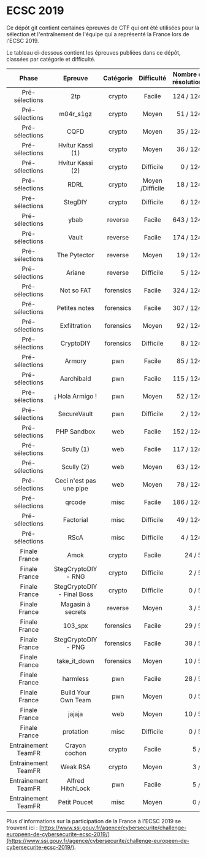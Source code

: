 # ECSC 2019

Ce dépôt git contient certaines épreuves de CTF qui ont été utilisées pour la sélection et l'entraînement de l'équipe qui a représenté la France lors de l'ECSC 2019.

Le tableau ci-dessous contient les épreuves publiées dans ce dépôt, classées par catégorie et difficulté.

| Phase               | Epreuve                    | Catégorie    |   Difficulté       | Nombre de résolutions |
|:-------------------:|:--------------------------:|:------------:|:------------------:|----------------------:|
| Pré-sélections      | 2tp                        | crypto       |  Facile            |            124 / 1241 |
| Pré-sélections      | m04r_s1gz                  | crypto       |  Moyen             |             51 / 1241 |
| Pré-sélections      | CQFD                       | crypto       |  Moyen             |             35 / 1241 |
| Pré-sélections      | Hvítur Kassi (1)           | crypto       |  Moyen             |             36 / 1241 |
| Pré-sélections      | Hvítur Kassi (2)           | crypto       |  Difficile         |              0 / 1241 |
| Pré-sélections      | RDRL                       | crypto       |  Moyen /Difficile  |             18 / 1241 |
| Pré-sélections      | StegDIY                    | crypto       |  Difficile         |              6 / 1241 |
| Pré-sélections      | ybab                       | reverse      |  Facile            |            643 / 1241 |
| Pré-sélections      | Vault                      | reverse      |  Facile            |            174 / 1241 |
| Pré-sélections      | The Pytector               | reverse      |  Moyen             |             19 / 1241 |
| Pré-sélections      | Ariane                     | reverse      |  Difficile         |              5 / 1241 |
| Pré-sélections      | Not so FAT                 | forensics    |  Facile            |            324 / 1241 |
| Pré-sélections      | Petites notes              | forensics    |  Facile            |            307 / 1241 |
| Pré-sélections      | Exfiltration               | forensics    |  Moyen             |             92 / 1241 |
| Pré-sélections      | CryptoDIY                  | forensics    |  Difficile         |              8 / 1241 |
| Pré-sélections      | Armory                     | pwn          |  Facile            |             85 / 1241 |
| Pré-sélections      | Aarchibald                 | pwn          |  Facile            |            115 / 1241 |
| Pré-sélections      | ¡ Hola Armigo !            | pwn          |  Moyen             |             52 / 1241 |
| Pré-sélections      | SecureVault                | pwn          |  Difficile         |              2 / 1241 |
| Pré-sélections      | PHP Sandbox                | web          |  Facile            |            152 / 1241 |
| Pré-sélections      | Scully (1)                 | web          |  Facile            |            117 / 1241 |
| Pré-sélections      | Scully (2)                 | web          |  Moyen             |             63 / 1241 |
| Pré-sélections      | Ceci n'est pas une pipe    | web          |  Moyen             |             78 / 1241 |
| Pré-sélections      | qrcode                     | misc         |  Facile            |            186 / 1241 |
| Pré-sélections      | Factorial                  | misc         |  Difficile         |             49 / 1241 |
| Pré-sélections      | RScA                       | misc         |  Difficile         |              4 / 1241 |
| Finale France       | Amok                       | crypto       |  Facile            |               24 / 50 |
| Finale France       | StegCryptoDIY - RNG        | crypto       |  Difficile         |                2 / 50 |
| Finale France       | StegCryptoDIY - Final Boss | crypto       |  Difficile         |                0 / 50 |
| Finale France       | Magasin à secrets          | reverse      |  Moyen             |                3 / 50 |
| Finale France       | 103_spx                    | forensics    |  Facile            |               29 / 50 |
| Finale France       | StegCryptoDIY - PNG        | forensics    |  Facile            |               38 / 50 |
| Finale France       | take_it_down               | forensics    |  Moyen             |               10 / 50 |
| Finale France       | harmless                   | pwn          |  Facile            |               28 / 50 |
| Finale France       | Build Your Own Team        | pwn          |  Moyen             |                0 / 50 |
| Finale France       | jajaja                     | web          |  Moyen             |               10 / 50 |
| Finale France       | protation                  | misc         |  Difficile         |                0 / 50 |
| Entrainement TeamFR | Crayon cochon              | crypto       |  Facile            |                 5 / 5 |
| Entrainement TeamFR | Weak RSA                   | crypto       |  Moyen             |                 3 / 5 |
| Entrainement TeamFR | Alfred HitchLock           | pwn          |  Facile            |                 5 / 5 |
| Entrainement TeamFR | Petit Poucet               | misc         |  Moyen             |                 0 / 5 |

Plus d'informations sur la participation de la France à l'ECSC 2019 se trouvent ici : [https://www.ssi.gouv.fr/agence/cybersecurite/challenge-europeen-de-cybersecurite-ecsc-2019/](https://www.ssi.gouv.fr/agence/cybersecurite/challenge-europeen-de-cybersecurite-ecsc-2019/).
